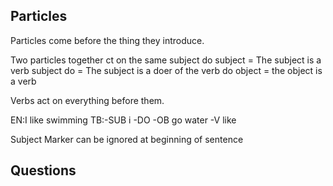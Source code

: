 Particles
---------

Particles come before the thing they introduce.

Two particles together ct on the same subject
do subject = The subject is a verb
subject do = The subject is a doer of the verb
do object = the object is a verb

Verbs act on everything before them.

EN:I like swimming
TB:-SUB i -DO -OB go water -V like

Subject Marker can be ignored at beginning of sentence

Questions
---------







